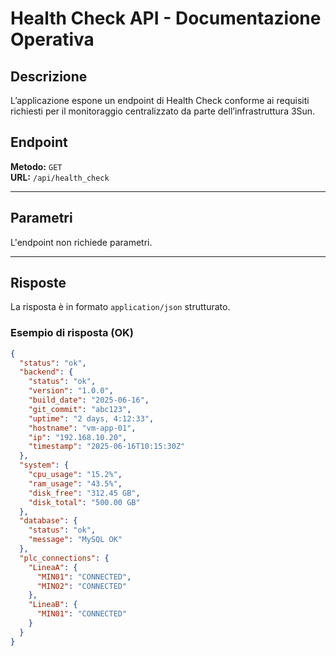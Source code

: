 # Health Check API - Documentazione Operativa

## Descrizione

L’applicazione espone un endpoint di Health Check conforme ai requisiti richiesti per il monitoraggio centralizzato da parte dell’infrastruttura 3Sun.

## Endpoint

**Metodo:** `GET`  
**URL:** `/api/health_check`

---

## Parametri

L'endpoint non richiede parametri.

---

## Risposte

La risposta è in formato `application/json` strutturato.

### Esempio di risposta (OK)

```json
{
  "status": "ok",
  "backend": {
    "status": "ok",
    "version": "1.0.0",
    "build_date": "2025-06-16",
    "git_commit": "abc123",
    "uptime": "2 days, 4:12:33",
    "hostname": "vm-app-01",
    "ip": "192.168.10.20",
    "timestamp": "2025-06-16T10:15:30Z"
  },
  "system": {
    "cpu_usage": "15.2%",
    "ram_usage": "43.5%",
    "disk_free": "312.45 GB",
    "disk_total": "500.00 GB"
  },
  "database": {
    "status": "ok",
    "message": "MySQL OK"
  },
  "plc_connections": {
    "LineaA": {
      "MIN01": "CONNECTED",
      "MIN02": "CONNECTED"
    },
    "LineaB": {
      "MIN01": "CONNECTED"
    }
  }
}
